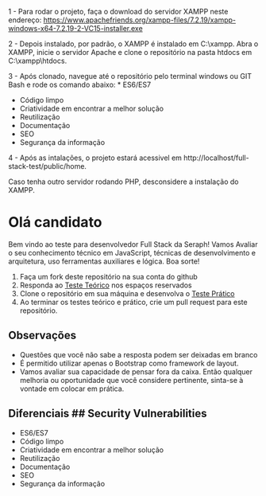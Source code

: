 1 - Para rodar o projeto, faça o download do servidor XAMPP neste endereço: https://www.apachefriends.org/xampp-files/7.2.19/xampp-windows-x64-7.2.19-2-VC15-installer.exe

2 - Depois instalado, por padrão, o XAMPP é instalado em C:\xampp. Abra o XAMPP, inicie o servidor Apache e clone o repositório na pasta htdocs em C:\xampp\htdocs.

3 - Após clonado, navegue até o repositório pelo terminal windows ou GIT Bash e rode os comando abaixo:
    * ES6/ES7	
* Código limpo	
* Criatividade em encontrar a melhor solução
* Reutilização	
* Documentação
* SEO	
* Segurança da informação

4 - Após as intalações, o projeto estará acessivel em http://localhost/full-stack-test/public/home.

Caso tenha outro servidor rodando PHP, desconsidere a instalação do XAMPP.


# Olá candidato

Bem vindo ao teste para desenvolvedor Full Stack da Seraph! Vamos Avaliar o seu conhecimento técnico em JavaScript, técnicas de desenvolvimento e arquitetura, uso ferramentas auxiliares e lógica. Boa sorte!	

1. Faça um fork deste repositório na sua conta do github	
2. Responda ao [Teste Teórico](teste-teorico.md) nos espaços reservados
3. Clone o repositório em sua máquina e desenvolva o [Teste Prático](teste-pratico.md)	
4. Ao terminar os testes teórico e prático, crie um pull request para este repositório.	

## Observações	
 * Questões que você não sabe a resposta podem ser deixadas em branco
 * É permitido utilizar apenas o Bootstrap como framework de layout.	
 * Vamos avaliar sua capacidade de pensar fora da caixa. Então qualquer melhoria ou oportunidade que você considere pertinente, sinta-se à vontade em colocar em prática.

 ## Diferenciais	## Security Vulnerabilities
* ES6/ES7	
* Código limpo	
* Criatividade em encontrar a melhor solução
* Reutilização	
* Documentação
* SEO	
* Segurança da informação
